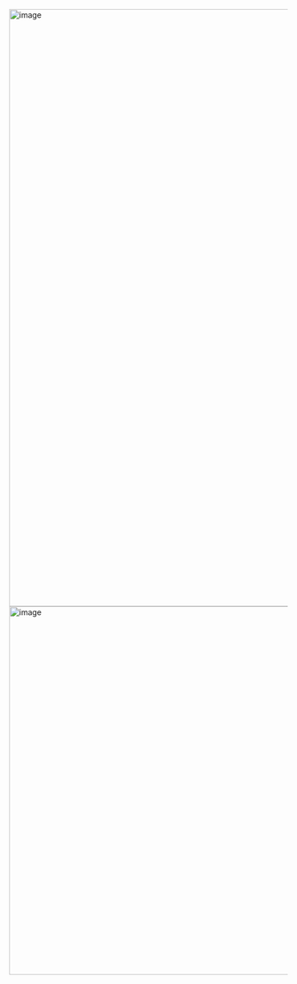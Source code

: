 <img width="896" height="1080" alt="image" src="https://github.com/user-attachments/assets/2a35b993-ca04-4904-87da-8e03e659637d" />
<img width="1241" height="666" alt="image" src="https://github.com/user-attachments/assets/ed2bccaa-92f9-4110-b7d8-0e155c5bd0de" />

